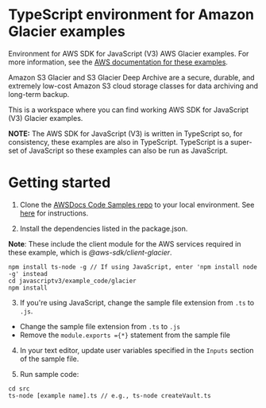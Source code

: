 # TypeScript environment for Amazon Glacier examples
Environment for AWS SDK for JavaScript (V3) AWS Glacier examples. For more information, see the 
[AWS documentation for these examples](https://docs.aws.amazon.com/sdk-for-javascript/v3/developer-guide/glacier-examples.html).

Amazon S3 Glacier and S3 Glacier Deep Archive are a secure, durable, and extremely low-cost Amazon S3 cloud storage classes for data archiving and long-term backup. 

This is a workspace where you can find working AWS SDK for JavaScript (V3) Glacier examples. 

**NOTE:** The AWS SDK for JavaScript (V3) is written in TypeScript so, for consistency, these examples are also in TypeScript. TypeScript is
a super-set of JavaScript so these examples can also be run as JavaScript.

# Getting started

1. Clone the [AWSDocs Code Samples repo](https://github.com/awsdocs/aws-doc-sdk-examples) to your local environment. 
   See [here](https://docs.github.com/en/github/creating-cloning-and-archiving-repositories/cloning-a-repository) for 
   instructions.

2. Install the dependencies listed in the package.json.

**Note**: These include the client module for the AWS services required in these example, 
which is *@aws-sdk/client-glacier*.
```
npm install ts-node -g // If using JavaScript, enter 'npm install node -g' instead
cd javascriptv3/example_code/glacier
npm install
```
3. If you're using JavaScript, change the sample file extension from ```.ts``` to ```.js```.
- Change the sample file extension from ```.ts``` to ```.js```
- Remove the ```module.exports ={*}``` statement from the sample file

4. In your text editor, update user variables specified in the ```Inputs``` section of the sample file.

5. Run sample code:
```
cd src
ts-node [example name].ts // e.g., ts-node createVault.ts
```
